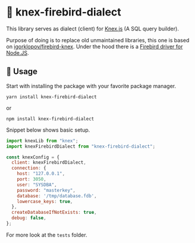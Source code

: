 # 👾 knex-firebird-dialect

This library serves as dialect (client) for [Knex.js](https://github.com/knex/knex) (A SQL query builder). 

Purpose of doing is to replace old unmaintained libraries, this one is based on [igorklopov/firebird-knex](https://github.com/igorklopov/firebird-knex).
Under the hood there is a [Firebird driver for Node.JS](https://github.com/hgourvest/node-firebird).

## 🚀 Usage

Start with installing the package with your favorite package manager.

```
yarn install knex-firebird-dialect
```

or

```
npm install knex-firebird-dialect
```

Snippet below shows basic setup.

```javascript
import knexLib from "knex";
import knexFirebirdDialect from "knex-firebird-dialect";

const knexConfig = {
  client: knexFirebirdDialect,
  connection: {
    host: "127.0.0.1",
    port: 3050,
    user: "SYSDBA",
    password: "masterkey",
    database: '/tmp/database.fdb',
    lowercase_keys: true,
  },
  createDatabaseIfNotExists: true,
  debug: false,
};
```

For more look at the `tests` folder.

